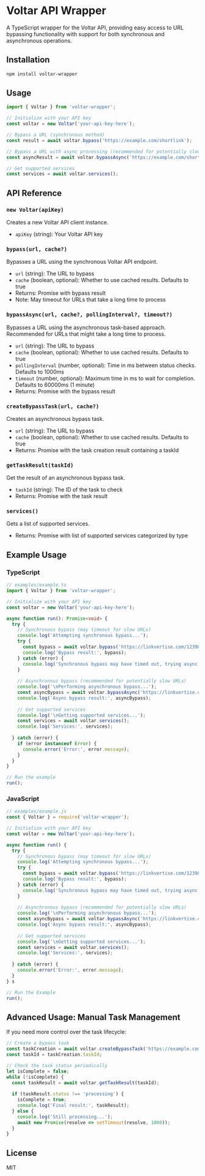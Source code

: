 # Voltar API Wrapper

A TypeScript wrapper for the Voltar API, providing easy access to URL bypassing functionality with support for both synchronous and asynchronous operations.

## Installation

```bash
npm install voltar-wrapper
```

## Usage

```typescript
import { Voltar } from 'voltar-wrapper';

// Initialize with your API key
const voltar = new Voltar('your-api-key-here');

// Bypass a URL (synchronous method)
const result = await voltar.bypass('https://example.com/shortlink');

// Bypass a URL with async processing (recommended for potentially slow URLs)
const asyncResult = await voltar.bypassAsync('https://example.com/shortlink');

// Get supported services
const services = await voltar.services();
```

## API Reference

### `new Voltar(apiKey)`

Creates a new Voltar API client instance.

- `apiKey` (string): Your Voltar API key

### `bypass(url, cache?)`

Bypasses a URL using the synchronous Voltar API endpoint.

- `url` (string): The URL to bypass
- `cache` (boolean, optional): Whether to use cached results. Defaults to true
- Returns: Promise with bypass result
- Note: May timeout for URLs that take a long time to process

### `bypassAsync(url, cache?, pollingInterval?, timeout?)`

Bypasses a URL using the asynchronous task-based approach. Recommended for URLs that might take a long time to process.

- `url` (string): The URL to bypass
- `cache` (boolean, optional): Whether to use cached results. Defaults to true
- `pollingInterval` (number, optional): Time in ms between status checks. Defaults to 1000ms
- `timeout` (number, optional): Maximum time in ms to wait for completion. Defaults to 60000ms (1 minute)
- Returns: Promise with the bypass result

### `createBypassTask(url, cache?)`

Creates an asynchronous bypass task.

- `url` (string): The URL to bypass
- `cache` (boolean, optional): Whether to use cached results. Defaults to true
- Returns: Promise with the task creation result containing a taskId

### `getTaskResult(taskId)`

Get the result of an asynchronous bypass task.

- `taskId` (string): The ID of the task to check
- Returns: Promise with the task result

### `services()`

Gets a list of supported services.

- Returns: Promise with list of supported services categorized by type

## Example Usage

### TypeScript

```typescript
// examples/example.ts
import { Voltar } from 'voltar-wrapper';

// Initialize with your API key
const voltar = new Voltar('your-api-key-here');

async function run(): Promise<void> {
  try {
    // Synchronous bypass (may timeout for slow URLs)
    console.log('Attempting synchronous bypass...');
    try {
      const bypass = await voltar.bypass('https://linkvertise.com/1239053/delta-executor1');
      console.log('Bypass result:', bypass);
    } catch (error) {
      console.log('Synchronous bypass may have timed out, trying async method...');
    }
    
    // Asynchronous bypass (recommended for potentially slow URLs)
    console.log('\nPerforming asynchronous bypass...');
    const asyncBypass = await voltar.bypassAsync('https://linkvertise.com/1239053/delta-executor1');
    console.log('Async bypass result:', asyncBypass);
    
    // Get supported services
    console.log('\nGetting supported services...');
    const services = await voltar.services();
    console.log('Services:', services);
    
  } catch (error) {
    if (error instanceof Error) {
      console.error('Error:', error.message);
    }
  }
}

// Run the example
run();
```

### JavaScript

```javascript
// examples/example.js
const { Voltar } = require('voltar-wrapper');

// Initialize with your API key
const voltar = new Voltar('your-api-key-here');

async function run() {
  try {
    // Synchronous bypass (may timeout for slow URLs)
    console.log('Attempting synchronous bypass...');
    try {
      const bypass = await voltar.bypass('https://linkvertise.com/1239053/delta-executor1');
      console.log('Bypass result:', bypass);
    } catch (error) {
      console.log('Synchronous bypass may have timed out, trying async method...');
    }
    
    // Asynchronous bypass (recommended for potentially slow URLs)
    console.log('\nPerforming asynchronous bypass...');
    const asyncBypass = await voltar.bypassAsync('https://linkvertise.com/1239053/delta-executor1');
    console.log('Async bypass result:', asyncBypass);
    
    // Get supported services
    console.log('\nGetting supported services...');
    const services = await voltar.services();
    console.log('Services:', services);
    
  } catch (error) {
    console.error('Error:', error.message);
  }
} s

// Run the Example
run();
```

## Advanced Usage: Manual Task Management

If you need more control over the task lifecycle:

```typescript
// Create a bypass task
const taskCreation = await voltar.createBypassTask('https://example.com/shortlink');
const taskId = taskCreation.taskId;

// Check the task status periodically
let isComplete = false;
while (!isComplete) {
  const taskResult = await voltar.getTaskResult(taskId);
  
  if (taskResult.status !== 'processing') {
    isComplete = true;
    console.log('Final result:', taskResult);
  } else {
    console.log('Still processing...');
    await new Promise(resolve => setTimeout(resolve, 1000));
  }
}
```

## License

MIT